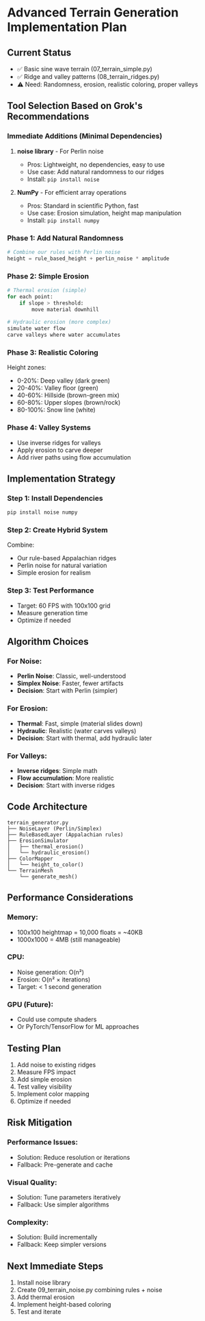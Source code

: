 # Advanced Terrain Generation Implementation Plan

## Current Status
- ✅ Basic sine wave terrain (07_terrain_simple.py)
- ✅ Ridge and valley patterns (08_terrain_ridges.py)
- ⚠️ Need: Randomness, erosion, realistic coloring, proper valleys

## Tool Selection Based on Grok's Recommendations

### Immediate Additions (Minimal Dependencies)
1. **noise library** - For Perlin noise
   - Pros: Lightweight, no dependencies, easy to use
   - Use case: Add natural randomness to our ridges
   - Install: `pip install noise`

2. **NumPy** - For efficient array operations
   - Pros: Standard in scientific Python, fast
   - Use case: Erosion simulation, height map manipulation
   - Install: `pip install numpy`

### Phase 1: Add Natural Randomness
```python
# Combine our rules with Perlin noise
height = rule_based_height + perlin_noise * amplitude
```

### Phase 2: Simple Erosion
```python
# Thermal erosion (simple)
for each point:
    if slope > threshold:
        move material downhill
        
# Hydraulic erosion (more complex)
simulate water flow
carve valleys where water accumulates
```

### Phase 3: Realistic Coloring
Height zones:
- 0-20%: Deep valley (dark green)
- 20-40%: Valley floor (green)
- 40-60%: Hillside (brown-green mix)
- 60-80%: Upper slopes (brown/rock)
- 80-100%: Snow line (white)

### Phase 4: Valley Systems
- Use inverse ridges for valleys
- Apply erosion to carve deeper
- Add river paths using flow accumulation

## Implementation Strategy

### Step 1: Install Dependencies
```bash
pip install noise numpy
```

### Step 2: Create Hybrid System
Combine:
- Our rule-based Appalachian ridges
- Perlin noise for natural variation
- Simple erosion for realism

### Step 3: Test Performance
- Target: 60 FPS with 100x100 grid
- Measure generation time
- Optimize if needed

## Algorithm Choices

### For Noise:
- **Perlin Noise**: Classic, well-understood
- **Simplex Noise**: Faster, fewer artifacts
- **Decision**: Start with Perlin (simpler)

### For Erosion:
- **Thermal**: Fast, simple (material slides down)
- **Hydraulic**: Realistic (water carves valleys)
- **Decision**: Start with thermal, add hydraulic later

### For Valleys:
- **Inverse ridges**: Simple math
- **Flow accumulation**: More realistic
- **Decision**: Start with inverse ridges

## Code Architecture

```
terrain_generator.py
├── NoiseLayer (Perlin/Simplex)
├── RuleBasedLayer (Appalachian rules)
├── ErosionSimulator
│   ├── thermal_erosion()
│   └── hydraulic_erosion()
├── ColorMapper
│   └── height_to_color()
└── TerrainMesh
    └── generate_mesh()
```

## Performance Considerations

### Memory:
- 100x100 heightmap = 10,000 floats = ~40KB
- 1000x1000 = 4MB (still manageable)

### CPU:
- Noise generation: O(n²)
- Erosion: O(n² × iterations)
- Target: < 1 second generation

### GPU (Future):
- Could use compute shaders
- Or PyTorch/TensorFlow for ML approaches

## Testing Plan

1. Add noise to existing ridges
2. Measure FPS impact
3. Add simple erosion
4. Test valley visibility
5. Implement color mapping
6. Optimize if needed

## Risk Mitigation

### Performance Issues:
- Solution: Reduce resolution or iterations
- Fallback: Pre-generate and cache

### Visual Quality:
- Solution: Tune parameters iteratively
- Fallback: Use simpler algorithms

### Complexity:
- Solution: Build incrementally
- Fallback: Keep simpler versions

## Next Immediate Steps

1. Install noise library
2. Create 09_terrain_noise.py combining rules + noise
3. Add thermal erosion
4. Implement height-based coloring
5. Test and iterate

